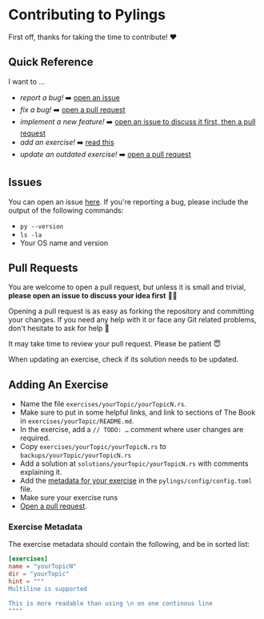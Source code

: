 # Contributing to Pylings

First off, thanks for taking the time to contribute! ❤️

## Quick Reference

I want to …

- _report a bug!_ ➡️ [open an issue](#issues)
- _fix a bug!_ ➡️ [open a pull request](#pull-requests)
- _implement a new feature!_ ➡️ [open an issue to discuss it first, then a pull request](#issues)
- _add an exercise!_ ➡️ [read this](#adding-an-exercise)
- _update an outdated exercise!_ ➡️ [open a pull request](#pull-requests)

## Issues

You can open an issue [here](https://github.com/compeng0001/pylings/issues/new).
If you're reporting a bug, please include the output of the following commands:

- `py --version`
- `ls -la`
- Your OS name and version

## Pull Requests

You are welcome to open a pull request, but unless it is small and trivial, **please open an issue to discuss your idea first** 🙏🏼

Opening a pull request is as easy as forking the repository and committing your changes.
If you need any help with it or face any Git related problems, don't hesitate to ask for help 🤗

It may take time to review your pull request.
Please be patient 😇

When updating an exercise, check if its solution needs to be updated.

## Adding An Exercise

- Name the file `exercises/yourTopic/yourTopicN.rs`.
- Make sure to put in some helpful links, and link to sections of The Book in `exercises/yourTopic/README.md`.
- In the exercise, add a `// TODO: …` comment where user changes are required.
- Copy `exercises/yourTopic/yourTopicN.rs` to `backups/yourTopic/yourTopicN.rs`
- Add a solution at `solutions/yourTopic/yourTopicN.rs` with comments explaining it.
- Add the [metadata for your exercise](#exercise-metadata) in the `pylings/config/config.toml` file.
- Make sure your exercise runs
- [Open a pull request](#pull-requests).

### Exercise Metadata

The exercise metadata should contain the following, and be in sorted list:

```toml
[exercises]
name = "yourTopicN"
dir = "yourTopic"
hint = """
Multiline is supported

This is more readable than using \n on one continous line
""""
```
